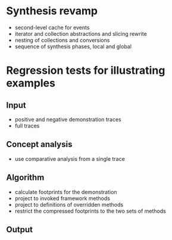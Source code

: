 Synthesis revamp
================
* second-level cache for events
* iterator and collection abstractions and slicing rewrite
* nesting of collections and conversions
* sequence of synthesis phases, local and global


Regression tests for illustrating examples
==========================================

## Input

* positive and negative demonstration traces
* full traces

## Concept analysis

* use comparative analysis from a single trace

## Algorithm

* calculate footprints for the demonstration
* project to invoked framework methods
* project to definitions of overridden methods
* restrict the compressed footprints to the two sets of methods

## Output




